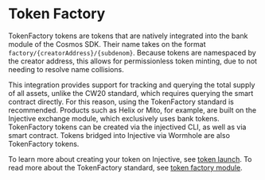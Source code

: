 # Token Factory

TokenFactory tokens are tokens that are natively integrated into the bank module of the Cosmos SDK. Their name takes on the format `factory/{creatorAddress}/{subdenom}`. Because tokens are namespaced by the creator address, this allows for permissionless token minting, due to not needing to resolve name collisions.

This integration provides support for tracking and querying the total supply of all assets, unlike the CW20 standard, which requires querying the smart contract directly. For this reason, using the TokenFactory standard is recommended. Products such as Helix or Mito, for example, are built on the Injective exchange module, which exclusively uses bank tokens. TokenFactory tokens can be created via the injectived CLI, as well as via smart contract. Tokens bridged into Injective via Wormhole are also TokenFactory tokens.

To learn more about creating your token on Injective, see [token launch](../../developers-defi/token-launch.md).
To read more about the TokenFactory standard, see [token factory module](../../developers-native/injective/tokenfactory/).
